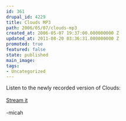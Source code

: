 ```yaml
---
id: 361
drupal_id: 4229
title: Clouds MP3
path: 2006/05/07/clouds-mp3
created_at: 2006-05-07 19:37:00.000000000 Z
updated_at: 2011-08-20 03:36:31.000000000 Z
promoted: true
featured: false
state: published
main_image: 
tags:
- Uncategorized
---
```

Listen to the newly recorded version of Clouds:<br /><a href="http://www.reddingbrothers.com/sound/stream/clouds.m3u"><br />Stream it</a><br /><br />-micah
